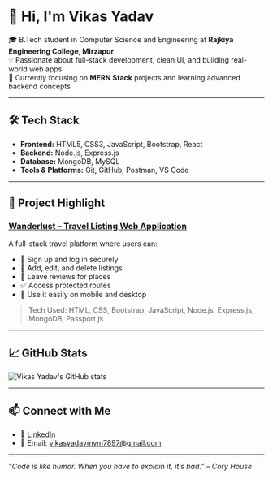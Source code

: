 # 👋 Hi, I'm Vikas Yadav

🎓 B.Tech student in Computer Science and Engineering at **Rajkiya Engineering College, Mirzapur**  
💡 Passionate about full-stack development, clean UI, and building real-world web apps  
🎯 Currently focusing on **MERN Stack** projects and learning advanced backend concepts

---

## 🛠 Tech Stack

- **Frontend:** HTML5, CSS3, JavaScript, Bootstrap, React  
- **Backend:** Node.js, Express.js  
- **Database:** MongoDB, MySQL  
- **Tools & Platforms:** Git, GitHub, Postman, VS Code

---

## 🚀 Project Highlight

### [Wanderlust – Travel Listing Web Application](https://wanderlust-3fba.onrender.com/listings)

A full-stack travel platform where users can:

- 🔐 Sign up and log in securely
- 📝 Add, edit, and delete listings
- 💬 Leave reviews for places
- ✅ Access protected routes
- 📱 Use it easily on mobile and desktop

> Tech Used: HTML, CSS, Bootstrap, JavaScript, Node.js, Express.js, MongoDB, Passport.js

---

## 📈 GitHub Stats

![Vikas Yadav's GitHub stats](https://github-readme-stats.vercel.app/api?username=Vikas78972000&show_icons=true&theme=default)

---

## 📫 Connect with Me

- 💼 [LinkedIn](https://www.linkedin.com/in/vikas-yadav-54686037b)
- 📧 Email: vikasyadavmvm7897@gmail.com

---

_“Code is like humor. When you have to explain it, it’s bad.” – Cory House_
